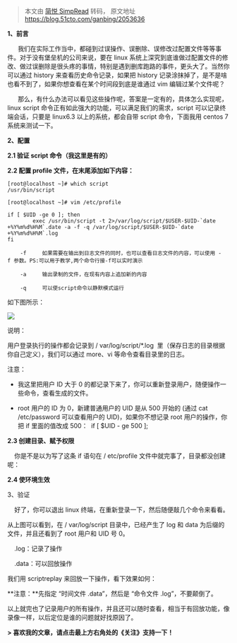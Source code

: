 > 本文由 [简悦 SimpRead](http://ksria.com/simpread/) 转码， 原文地址 https://blog.51cto.com/ganbing/2053636

**1、前言**

      我们在实际工作当中，都碰到过误操作、误删除、误修改过配置文件等等事件。对于没有堡垒机的公司来说，要在 linux 系统上深究到底谁做过配置文件的修改、做过误删除是很头疼的事情，特别是遇到删库跑路的事件，更头大了。当然你可以通过 history 来查看历史命令记录，如果把 history 记录涂抹掉了，是不是啥也看不到了，如果你想查看在某个时间段到底是谁通过 vim 编辑过某个文件呢？

      那么，有什么办法可以看见这些操作呢，答案是一定有的，具体怎么实现呢，linux script 命令正有如此强大的功能，可以满足我们的需求，script 可以记录终端会话，只要是 linux6.3 以上的系统，都会自带 script 命令，下面我用 centos 7 系统来测试一下。  

**2、配置**

**2.1 验证 script 命令（我这里是有的）**

**2.2 配置 profile 文件，在末尾添加如下内容：**

```
[root@localhost ~]# which script
/usr/bin/script
```

```
[root@localhost ~]# vim /etc/profile

if [ $UID -ge 0 ]; then
        exec /usr/bin/script -t 2>/var/log/script/$USER-$UID-`date +%Y%m%d%H%M`.date -a -f -q /var/log/script/$USER-$UID-`date +%Y%m%d%H%M`.log
fi
```

```
    -f     如果需要在输出到日志文件的同时，也可以查看日志文件的内容，可以使用 -f 参数。PS:可以用于教学,两个命令行接-f可以实时演示

```

```
    -a     输出录制的文件，在现有内容上追加新的内容

```

```
    -q     可以使script命令以静默模式运行

```

如下图所示：  

![](https://s1.51cto.com/images/20171222/1513928185346518.png?x-oss-process=image/watermark,size_16,text_QDUxQ1RP5Y2a5a6i,color_FFFFFF,t_100,g_se,x_10,y_10,shadow_90,type_ZmFuZ3poZW5naGVpdGk=)

说明：

用户登录执行的操作都会记录到 / var/log/script/*.log  里（保存日志的目录根据你自己定义），我们可以通过 more、vi 等命令查看目录里的日志。  

注意：

*   我这里把用户 ID 大于 0 的都记录下来了，你可以重新登录用户，随便操作一些命令，查看生成的文件。
    
*   root 用户的 ID 为 0，新建普通用户的 UID 是从 500 开始的 (通过 cat /etc/password 可以查看用户的 UID)，如果你不想记录 root 用户的操作，你把 if 里面的值改成 500：  if [ $UID - ge 500 ];
    

**2.3 创建目录、赋予权限**

    你是不是以为写了这条 if 语句在 / etc/profile 文件中就完事了，目录都没创建呢：  

**2.4 使环境生效**

3、验证

    好了，你可以退出 linux 终端，在重新登录一下，然后随便敲几个命令来看看。  

从上图可以看到，在 / var/log/script 目录中，已经产生了 log 和 data 为后缀的文件，并且还看到了 root 用户和 UID 号 0。

    .log：记录了操作

    .data：可以回放操作

我们用 scriptreplay 来回放一下操作，看下效果如何：

**注意：**先指定 “时间文件 .data”，然后是 “命令文件 .log”，不要颠倒了。  

以上就完也了记录用户的所有操作，并且还可以随时查看，相当于有回放功能，像录像一样，以后定位是谁的问题就好找原因了。

**> 喜欢我的文章，请点击最上方右角处的《关注》支持一下！**